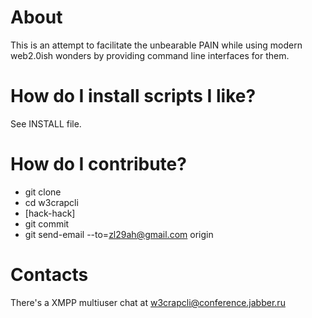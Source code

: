 About
=====

This is an attempt to facilitate the unbearable PAIN while using modern
web2.0ish wonders by providing command line interfaces for them.


How do I install scripts I like?
================================

See INSTALL file.


How do I contribute?
====================

+ git clone
+ cd w3crapcli
+ [hack-hack]
+ git commit
+ git send-email --to=zl29ah@gmail.com origin


Contacts
========

There's a XMPP multiuser chat at w3crapcli@conference.jabber.ru

